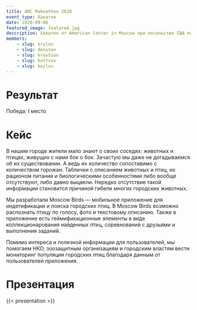 ```yaml
---
title: AMC Makeathon 2020
event_type: Хакатон
date: 2020-09-06
featured_image: featured.jpg
description: Хакатон от American Center in Moscow при посольстве США по использованию Цифровых технологий в урбанистике.
members: 
    - slug: krylov
    - slug: denisov
    - slug: kravtsov
    - slug: kottsov
    - slug: kozlov
---
```


# Результат

Победа: I место

# Кейс

В нашем городе жители мало знают о своих соседях: животных и птицах, живущих с нами бок о бок. Зачастую мы даже не догадываемся об их существовании. А ведь их количество сопоставимо с количеством горожан. Таблички с описанием животных и птиц, их рационом питания и биологическими особенностями либо вообще отсутствуют, либо давно выцвели. Нередко отсутствие такой информации становится причиной гибели многих городских животных.


Мы разработали Moscow Birds — мобильное приложение для индетификации и поиска городских птиц. В Moscow Birds возможно распознать птицу по голосу, фото и текстовому описанию. Также в приложение есть геймификационные элементы в виде коллекционарования найденных птиц, соревнований с друзьями и выполнения заданий.

Помимо интереса и полезной информации для пользователей, мы помогаем НКО, зоозащитным организациям и городским властям вести мониторинг популяции городских птиц благодаря данным от пользователей приложения.


# Презентация

{{< presentation >}}